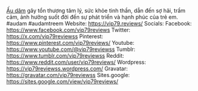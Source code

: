 <a href="https://vip79.reviews/">Ấu dâm</a> gây tổn thương tâm lý, sức khỏe tinh thần, dẫn đến sợ hãi, trầm cảm, ảnh hưởng suốt đời đến sự phát triển và hạnh phúc của trẻ em.
#audam #audamtreem
Website: <a href="https://vip79.reviews/">https://vip79.reviews/</a>
Socials:
Facebook: <a href="https://www.facebook.com/vip79reviews">https://www.facebook.com/vip79reviews</a>
Twitter: <a href="https://x.com/vip79reviewss">https://x.com/vip79reviewss</a>
Pinterest: <a href="https://www.pinterest.com/vip79reviews/">https://www.pinterest.com/vip79reviews/</a>
Youtube: <a href="https://www.youtube.com/@vip79reviewss">https://www.youtube.com/@vip79reviewss</a>
Tumblr: <a href="https://www.tumblr.com/vip79reviewss">https://www.tumblr.com/vip79reviewss</a>
Reddit: <a href="https://www.reddit.com/user/vip79reviews/">https://www.reddit.com/user/vip79reviews/</a>
Wordpress: <a href="https://vip79reviewss.wordpress.com/">https://vip79reviewss.wordpress.com/</a>
Gravatar: <a href="https://gravatar.com/vip79reviewss">https://gravatar.com/vip79reviewss</a>
Sites.google: <a href="https://sites.google.com/view/vip79reviews/">https://sites.google.com/view/vip79reviews/</a>
